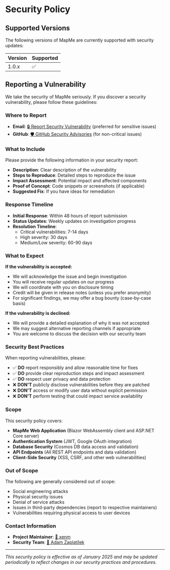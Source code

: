 # Security Policy

## Supported Versions

The following versions of MapMe are currently supported with security updates:

| Version | Supported          |
| ------- | ------------------ |
| 1.0.x   | :white_check_mark: |

## Reporting a Vulnerability

We take the security of MapMe seriously. If you discover a security vulnerability, please follow these guidelines:

### Where to Report
- **Email**: [🔒 Report Security Vulnerability](mailto:adam.zaplatilek@gmail.com?subject=Security%20Vulnerability%20in%20MapMe%20-%20[SEVERITY%20LEVEL]&body=Hi%20Adam%2C%0D%0A%0D%0AI%20have%20discovered%20a%20security%20vulnerability%20in%20the%20MapMe%20application.%20Please%20find%20the%20details%20below%3A%0D%0A%0D%0A============================================%0D%0AVULNERABILITY%20DETAILS%0D%0A============================================%0D%0A%0D%0ADescription%3A%0D%0A%5BProvide%20a%20clear%20description%20of%20the%20vulnerability%5D%0D%0A%0D%0A%0D%0AAffected%20Component%3A%0D%0A%0D%0A%5B%20%5D%20Web%20Application%20%28Blazor%20WebAssembly%29%0D%0A%5B%20%5D%20Server%20%28ASP.NET%20Core%29%0D%0A%5B%20%5D%20Authentication%20System%0D%0A%5B%20%5D%20Database%20%28Cosmos%20DB%29%0D%0A%5B%20%5D%20API%20Endpoints%0D%0A%5B%20%5D%20Client-Side%20Security%0D%0A%5B%20%5D%20Other%3A%20%5BSpecify%5D%0D%0A%0D%0A%0D%0ASeverity%20Assessment%3A%0D%0A%0D%0A%5B%20%5D%20CRITICAL%20-%20Immediate%20risk%20to%20user%20data%20or%20system%20integrity%0D%0A%5B%20%5D%20HIGH%20-%20Significant%20security%20risk%0D%0A%5B%20%5D%20MEDIUM%20-%20Moderate%20security%20risk%0D%0A%5B%20%5D%20LOW%20-%20Minor%20security%20concern%0D%0A%0D%0A%0D%0A============================================%0D%0AREPRODUCTION%20STEPS%0D%0A============================================%0D%0A%0D%0A1.%20%5BStep%201%5D%0D%0A%0D%0A2.%20%5BStep%202%5D%0D%0A%0D%0A3.%20%5BStep%203%5D%0D%0A%0D%0A4.%20%5BObserved%20result%5D%0D%0A%0D%0A%0D%0A============================================%0D%0AIMPACT%20ASSESSMENT%0D%0A============================================%0D%0A%0D%0APotential%20Impact%3A%0D%0A%5BDescribe%20what%20could%20happen%20if%20this%20vulnerability%20is%20exploited%5D%0D%0A%0D%0A%0D%0AAffected%20Users%3A%0D%0A%5BEstimate%20how%20many%20users%20could%20be%20affected%5D%0D%0A%0D%0A%0D%0AData%20at%20Risk%3A%0D%0A%5BWhat%20type%20of%20data%20could%20be%20compromised%5D%0D%0A%0D%0A%0D%0A============================================%0D%0ATECHNICAL%20DETAILS%0D%0A============================================%0D%0A%0D%0AEnvironment%3A%0D%0A%0D%0A-%20MapMe%20Version%3A%20%5BVersion%20number%5D%0D%0A-%20Browser%3A%20%5BBrowser%20and%20version%5D%0D%0A-%20Operating%20System%3A%20%5BOS%20and%20version%5D%0D%0A%0D%0A%0D%0AProof%20of%20Concept%3A%0D%0A%5BInclude%20code%20snippets%2C%20screenshots%2C%20or%20detailed%20technical%20explanation%5D%0D%0A%0D%0A%0D%0A============================================%0D%0ASUGGESTED%20REMEDIATION%0D%0A============================================%0D%0A%0D%0AProposed%20Fix%3A%0D%0A%5BYour%20suggestions%20for%20fixing%20this%20vulnerability%5D%0D%0A%0D%0A%0D%0AReferences%3A%0D%0A%5BLinks%20to%20relevant%20security%20documentation%2C%20CVE%20entries%2C%20etc.%5D%0D%0A%0D%0A%0D%0A============================================%0D%0ADISCLOSURE%20PREFERENCES%0D%0A============================================%0D%0A%0D%0ACredit%20Preference%3A%0D%0A%0D%0A%5B%20%5D%20I%20would%20like%20to%20be%20credited%20in%20release%20notes%0D%0A%5B%20%5D%20I%20prefer%20to%20remain%20anonymous%0D%0A%0D%0A%0D%0AContact%20Information%3A%0D%0A%0D%0A-%20Name%3A%20%5BYour%20name%20or%20handle%5D%0D%0A-%20Email%3A%20%5BYour%20email%5D%0D%0A-%20Preferred%20Contact%20Method%3A%20%5BEmail%2FGitHub%2FEtc.%5D%0D%0A%0D%0A%0D%0AAdditional%20Notes%3A%0D%0A%5BAny%20additional%20information%20you%20think%20would%20be%20helpful%5D%0D%0A%0D%0A%0D%0A============================================%0D%0A%0D%0AThank%20you%20for%20helping%20to%20keep%20MapMe%20secure%21%0D%0A%0D%0ABest%20regards%2C%0D%0A%5BYour%20Name%5D) (preferred for sensitive issues)
- **GitHub**: [🛡️ GitHub Security Advisories](https://github.com/xenm/mapme/security/advisories) (for non-critical issues)

### What to Include
Please provide the following information in your security report:
- **Description**: Clear description of the vulnerability
- **Steps to Reproduce**: Detailed steps to reproduce the issue
- **Impact Assessment**: Potential impact and affected components
- **Proof of Concept**: Code snippets or screenshots (if applicable)
- **Suggested Fix**: If you have ideas for remediation

### Response Timeline
- **Initial Response**: Within 48 hours of report submission
- **Status Updates**: Weekly updates on investigation progress
- **Resolution Timeline**: 
  - Critical vulnerabilities: 7-14 days
  - High severity: 30 days
  - Medium/Low severity: 60-90 days

### What to Expect
**If the vulnerability is accepted:**
- We will acknowledge the issue and begin investigation
- You will receive regular updates on our progress
- We will coordinate with you on disclosure timing
- Credit will be given in release notes (unless you prefer anonymity)
- For significant findings, we may offer a bug bounty (case-by-case basis)

**If the vulnerability is declined:**
- We will provide a detailed explanation of why it was not accepted
- We may suggest alternative reporting channels if appropriate
- You are welcome to discuss the decision with our security team

### Security Best Practices
When reporting vulnerabilities, please:
- ✅ **DO** report responsibly and allow reasonable time for fixes
- ✅ **DO** provide clear reproduction steps and impact assessment
- ✅ **DO** respect user privacy and data protection
- ❌ **DON'T** publicly disclose vulnerabilities before they are patched
- ❌ **DON'T** access or modify user data without explicit permission
- ❌ **DON'T** perform testing that could impact service availability

### Scope
This security policy covers:
- **MapMe Web Application** (Blazor WebAssembly client and ASP.NET Core server)
- **Authentication System** (JWT, Google OAuth integration)
- **Database Security** (Cosmos DB data access and validation)
- **API Endpoints** (All REST API endpoints and data validation)
- **Client-Side Security** (XSS, CSRF, and other web vulnerabilities)

### Out of Scope
The following are generally considered out of scope:
- Social engineering attacks
- Physical security issues
- Denial of service attacks
- Issues in third-party dependencies (report to respective maintainers)
- Vulnerabilities requiring physical access to user devices

### Contact Information
- **Project Maintainer**: [🐙 xenm](https://github.com/xenm)
- **Security Team**: [💬 Adam Zaplatílek](mailto:adam.zaplatilek@gmail.com)

---

*This security policy is effective as of January 2025 and may be updated periodically to reflect changes in our security practices and procedures.*
